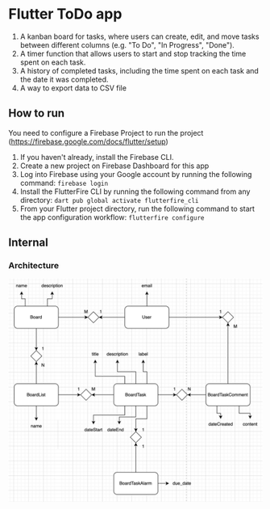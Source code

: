 # Flutter ToDo app

1. A kanban board for tasks, where users can create, edit, and move tasks between
   different columns (e.g. "To Do", "In Progress", "Done").
2. A timer function that allows users to start and stop tracking the time spent on each
   task.
3. A history of completed tasks, including the time spent on each task and the date it
   was completed.
4. A way to export data to CSV file

## How to run

You need to configure a Firebase Project to run the project (https://firebase.google.com/docs/flutter/setup)

1. If you haven't already, install the Firebase CLI. 
2. Create a new project on Firebase Dashboard for this app
3. Log into Firebase using your Google account by running the following command:
`firebase login`
4. Install the FlutterFire CLI by running the following command from any directory:
`dart pub global activate flutterfire_cli`
5. From your Flutter project directory, run the following command to start the app configuration workflow:
`flutterfire configure`

## Internal
### Architecture
![ER Diagram](https://github.com/arutkayb/flutter_todo/blob/main/assets/images/acthitecture.png?raw=true)
